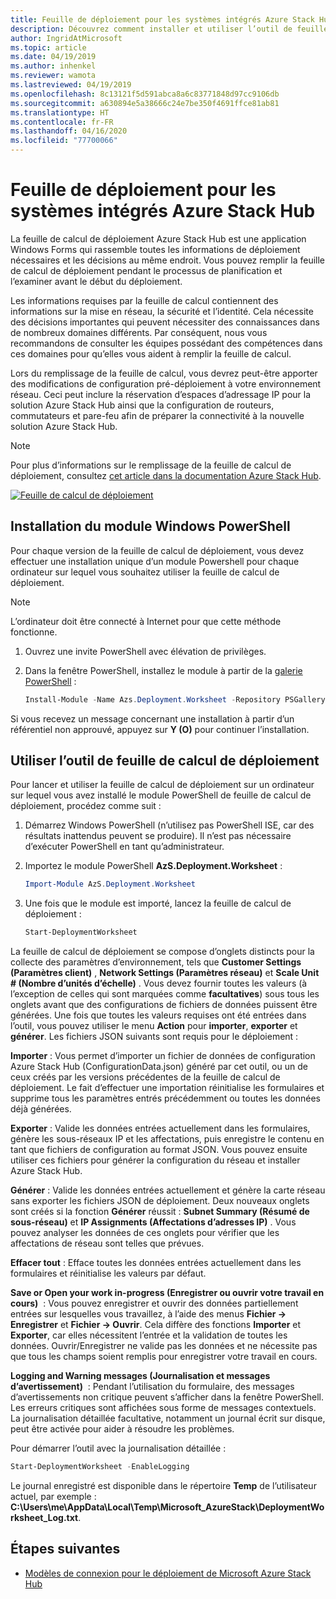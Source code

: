 ```yaml
---
title: Feuille de déploiement pour les systèmes intégrés Azure Stack Hub
description: Découvrez comment installer et utiliser l’outil de feuille de calcul de déploiement pour déployer Azure Stack Hub.
author: IngridAtMicrosoft
ms.topic: article
ms.date: 04/19/2019
ms.author: inhenkel
ms.reviewer: wamota
ms.lastreviewed: 04/19/2019
ms.openlocfilehash: 8c13121f5d591abca8a6c83771848d97cc9106db
ms.sourcegitcommit: a630894e5a38666c24e7be350f4691ffce81ab81
ms.translationtype: HT
ms.contentlocale: fr-FR
ms.lasthandoff: 04/16/2020
ms.locfileid: "77700066"
---
```

# <a name="deployment-worksheet-for-azure-stack-hub-integrated-systems"></a>Feuille de déploiement pour les systèmes intégrés Azure Stack Hub

La feuille de calcul de déploiement Azure Stack Hub est une application Windows Forms qui rassemble toutes les informations de déploiement nécessaires et les décisions au même endroit. Vous pouvez remplir la feuille de calcul de déploiement pendant le processus de planification et l’examiner avant le début du déploiement.

Les informations requises par la feuille de calcul contiennent des informations sur la mise en réseau, la sécurité et l’identité. Cela nécessite des décisions importantes qui peuvent nécessiter des connaissances dans de nombreux domaines différents. Par conséquent, nous vous recommandons de consulter les équipes possédant des compétences dans ces domaines pour qu’elles vous aident à remplir la feuille de calcul.

Lors du remplissage de la feuille de calcul, vous devrez peut-être apporter des modifications de configuration pré-déploiement à votre environnement réseau. Ceci peut inclure la réservation d’espaces d’adressage IP pour la solution Azure Stack Hub ainsi que la configuration de routeurs, commutateurs et pare-feu afin de préparer la connectivité à la nouvelle solution Azure Stack Hub.

> [!NOTE]
> Pour plus d’informations sur le remplissage de la feuille de calcul de déploiement, consultez [cet article dans la documentation Azure Stack Hub](azure-stack-datacenter-integration.md).

[![Feuille de calcul de déploiement](media/azure-stack-deployment-worksheet/depworksheet.png "Feuille de calcul de déploiement")](media/azure-stack-deployment-worksheet/depworksheet.png)

## <a name="installing-the-windows-powershell-module"></a>Installation du module Windows PowerShell

Pour chaque version de la feuille de calcul de déploiement, vous devez effectuer une installation unique d’un module Powershell pour chaque ordinateur sur lequel vous souhaitez utiliser la feuille de calcul de déploiement.

> [!NOTE]  
> L’ordinateur doit être connecté à Internet pour que cette méthode fonctionne.

1. Ouvrez une invite PowerShell avec élévation de privilèges.

2. Dans la fenêtre PowerShell, installez le module à partir de la [galerie PowerShell](https://www.powershellgallery.com/packages/Azs.Deployment.Worksheet/) :

   ```PowerShell
   Install-Module -Name Azs.Deployment.Worksheet -Repository PSGallery
   ```

Si vous recevez un message concernant une installation à partir d’un référentiel non approuvé, appuyez sur **Y (O)** pour continuer l’installation.

## <a name="use-the-deployment-worksheet-tool"></a>Utiliser l’outil de feuille de calcul de déploiement

Pour lancer et utiliser la feuille de calcul de déploiement sur un ordinateur sur lequel vous avez installé le module PowerShell de feuille de calcul de déploiement, procédez comme suit :

1. Démarrez Windows PowerShell (n’utilisez pas PowerShell ISE, car des résultats inattendus peuvent se produire). Il n’est pas nécessaire d’exécuter PowerShell en tant qu’administrateur.

2. Importez le module PowerShell **AzS.Deployment.Worksheet** :

   ```PowerShell
   Import-Module AzS.Deployment.Worksheet
   ```

3. Une fois que le module est importé, lancez la feuille de calcul de déploiement :

   ```PowerShell
   Start-DeploymentWorksheet
   ```

La feuille de calcul de déploiement se compose d’onglets distincts pour la collecte des paramètres d’environnement, tels que **Customer Settings (Paramètres client)** , **Network Settings (Paramètres réseau)** et **Scale Unit # (Nombre d’unités d’échelle)** . Vous devez fournir toutes les valeurs (à l’exception de celles qui sont marquées comme **facultatives**) sous tous les onglets avant que des configurations de fichiers de données puissent être générées. Une fois que toutes les valeurs requises ont été entrées dans l’outil, vous pouvez utiliser le menu **Action** pour **importer**, **exporter** et **générer**. Les fichiers JSON suivants sont requis pour le déploiement :

**Importer** : Vous permet d’importer un fichier de données de configuration Azure Stack Hub (ConfigurationData.json) généré par cet outil, ou un de ceux créés par les versions précédentes de la feuille de calcul de déploiement. Le fait d’effectuer une importation réinitialise les formulaires et supprime tous les paramètres entrés précédemment ou toutes les données déjà générées.

**Exporter** : Valide les données entrées actuellement dans les formulaires, génère les sous-réseaux IP et les affectations, puis enregistre le contenu en tant que fichiers de configuration au format JSON. Vous pouvez ensuite utiliser ces fichiers pour générer la configuration du réseau et installer Azure Stack Hub.

**Générer** : Valide les données entrées actuellement et génère la carte réseau sans exporter les fichiers JSON de déploiement. Deux nouveaux onglets sont créés si la fonction **Générer** réussit : **Subnet Summary (Résumé de sous-réseau)** et **IP Assignments (Affectations d’adresses IP)** . Vous pouvez analyser les données de ces onglets pour vérifier que les affectations de réseau sont telles que prévues.

**Effacer tout** : Efface toutes les données entrées actuellement dans les formulaires et réinitialise les valeurs par défaut.

**Save or Open your work in-progress (Enregistrer ou ouvrir votre travail en cours)**  : Vous pouvez enregistrer et ouvrir des données partiellement entrées sur lesquelles vous travaillez, à l’aide des menus **Fichier -> Enregistrer** et **Fichier -> Ouvrir**. Cela diffère des fonctions **Importer** et **Exporter**, car elles nécessitent l’entrée et la validation de toutes les données. Ouvrir/Enregistrer ne valide pas les données et ne nécessite pas que tous les champs soient remplis pour enregistrer votre travail en cours.

**Logging and Warning messages (Journalisation et messages d’avertissement)**  : Pendant l’utilisation du formulaire, des messages d’avertissements non critique peuvent s’afficher dans la fenêtre PowerShell. Les erreurs critiques sont affichées sous forme de messages contextuels. La journalisation détaillée facultative, notamment un journal écrit sur disque, peut être activée pour aider à résoudre les problèmes.

Pour démarrer l’outil avec la journalisation détaillée :

   ```PowerShell
   Start-DeploymentWorksheet -EnableLogging
   ```

Le journal enregistré est disponible dans le répertoire **Temp** de l’utilisateur actuel, par exemple : **C:\Users\me\AppData\Local\Temp\Microsoft_AzureStack\DeploymentWorksheet_Log.txt**.

## <a name="next-steps"></a>Étapes suivantes

* [Modèles de connexion pour le déploiement de Microsoft Azure Stack Hub](azure-stack-connection-models.md)
